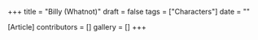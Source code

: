 +++
title = "Billy (Whatnot)"
draft = false
tags = ["Characters"]
date = ""

[Article]
contributors = []
gallery = []
+++